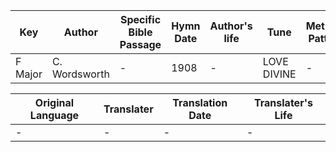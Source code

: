 Key | Author   | Specific Bible Passage     |Hymn Date |Author's life |Tune |Metrical Pattern   |Composer/Source
-- | --------- | ---------------------------|----------|--------------|-----|-------------------|-------------  
F Major |C. Wordsworth |- |1908 |- |LOVE DIVINE |- |G. F. LeJeune

Original Language | Translater | Translation Date   | Translater's Life  
----------------- | --------- | --------------------|-------------     
\- |- |- |-
